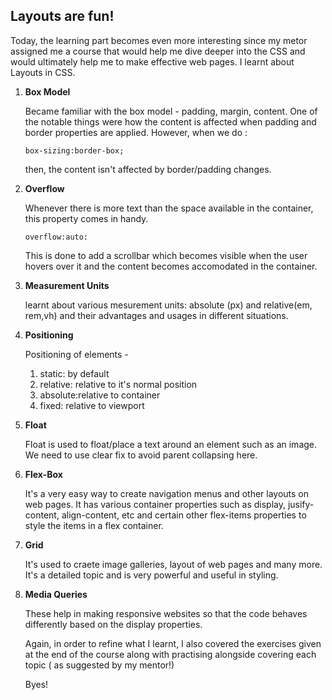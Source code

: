 ## Layouts are fun!

<p> Today, the learning part becomes even more interesting since my metor assigned me a course that would help me dive deeper into the CSS and would ultimately help me to make effective web pages. I learnt about Layouts in CSS.</p>   
<ol>
<li> <b>Box Model</b> <br>
<p> Became familiar with the box model - padding, margin, content. One of the notable things were how the content is affected when padding and border properties are applied. However, when we do :

    box-sizing:border-box;

then, the content isn't affected by border/padding changes.

</p>

</li>
<li> <b>Overflow</b> <br>
<p> Whenever there is more text than the space available in the container, this property comes in handy.

    overflow:auto:

This is done to add a scrollbar which becomes visible when the user hovers over it and the content becomes accomodated in the container.

</p>
</li>
<li> <b>Measurement Units</b> <br>
<p> learnt about various mesurement units: absolute (px) and relative(em, rem,vh) and their advantages and usages in different situations.</p>
</li>
<li> <b>Positioning</b> <br>
<p> Positioning of elements - 
<ol>
<li>static: by default</li>
<li>relative: relative to it's normal position</li>
<li>absolute:relative to container</li>
<li>fixed: relative to viewport</li>
</ol>

</p>
<li> <b>Float</b> <br>
<p> Float is used to float/place a text around an element such as an image. We need to use clear fix to avoid parent collapsing here.</p>
</li>

<li> <b>Flex-Box</b> <br>
<p> It's a very easy way to create navigation menus and other layouts on web pages. It has various container properties such as display, jusify-content, align-content, etc and certain other flex-items properties to style the items in a flex container.</p>
</li>
<li> <b>Grid</b> <br>
<p> It's used to craete image galleries, layout of web pages and many more. It's a detailed topic and is very powerful and useful in styling.</p>
</li>
<li> <b>Media Queries</b> <br>
<p> These help in making responsive websites so that the code behaves differently based on the display properties.</p>
</li>

<p>Again, in order to refine what I learnt, I also covered the exercises given at the end of the course along with practising alongside covering each topic ( as suggested by my mentor!) </p>

Byes!
